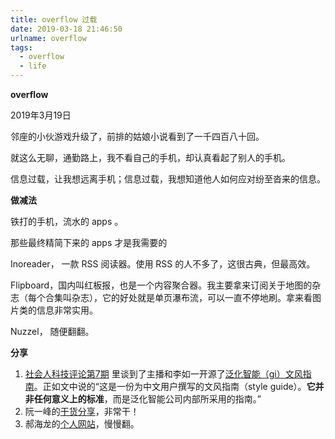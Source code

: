 ```yaml
---
title: overflow 过载
date: 2019-03-18 21:46:50
urlname: overflow
tags:
  - overflow
  - life
---
```




**overflow**

2019年3月19日

邻座的小伙游戏升级了，前排的姑娘小说看到了一千四百八十回。

就这么无聊，通勤路上，我不看自己的手机，却认真看起了别人的手机。

信息过载，让我想远离手机；信息过载，我想知道他人如何应对纷至沓来的信息。



**做减法**

铁打的手机，流水的 apps 。

那些最终精简下来的 apps 才是我需要的

Inoreader， 一款 RSS 阅读器。使用 RSS 的人不多了，这很古典，但最高效。

Flipboard，国内叫红板报，也是一个内容聚合器。我主要拿来订阅关于地图的杂志（每个合集叫杂志），它的好处就是单页瀑布流，可以一直不停地刷。拿来看图片类的信息非常实用。

Nuzzel， 随便翻翻。



**分享**

1. [社会人科技评论第7期](http://techreview.social/7) 里谈到了主播和李如一开源了[泛化智能（gi）文风指南](https://github.com/generalized-intelligence/gi-Chinese-Style-Guide)。正如文中说的“这是一份为中文用户撰写的文风指南（style guide）。**它并非任何意义上的标准**，而是泛化智能公司内部所采用的指南。”
2. 阮一峰的[干货分享](http://www.ruanyifeng.com/blog/weekly/)，非常干！
3. 郝海龙的[个人网站](http://haohailong.net/)，慢慢翻。